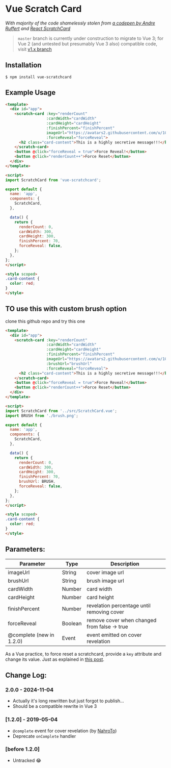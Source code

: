 # Vue Scratch Card

*With majority of the code shamelessly stolen from [a codepen by Andre Ruffert](https://codepen.io/andreruffert/pen/pvqly) and [React ScratchCard](https://github.com/aleksik/react-scratchcard)*


> `master` branch is currently under construction to migrate to Vue 3; for Vue 2 (and untested but presumably Vue 3 also) compatible code, visit [v1.x branch](https://github.com/xch91/vue-scratchcard/tree/v1.x)


## Installation

```
$ npm install vue-scratchcard
```

## Example Usage

```html
<template>
  <div id="app">
    <scratch-card :key="renderCount"
                  :cardWidth="cardWidth"
                  :cardHeight="cardHeight"
                  :finishPercent="finishPercent"
                  imageUrl="https://avatars2.githubusercontent.com/u/1077546?s=460&v=4"
                  :forceReveal="forceReveal">
      <h2 class="card-content">This is a highly secretive message!!!</h2>
    </scratch-card>
    <button @click="forceReveal = true">Force Reveal!</button>
    <button @click="renderCount++">Force Reset</button>
  </div>
</template>

<script>
import ScratchCard from 'vue-scratchcard';

export default {
  name: 'app',
  components: {
    ScratchCard,
  },

  data() {
    return {
      renderCount: 0,
      cardWidth: 300,
      cardHeight: 300,
      finishPercent: 70,
      forceReveal: false,
    };
  },
};
</script>

<style scoped>
.card-content {
  color: red;
}
</style>
```

## TO use this with custom brush option

clone this github repo and try this one 

```html
<template>
  <div id="app">
    <scratch-card :key="renderCount"
                  :cardWidth="cardWidth"
                  :cardHeight="cardHeight"
                  :finishPercent="finishPercent"
                  imageUrl="https://avatars2.githubusercontent.com/u/1077546?s=460&v=4"
                  :brushUrl="brushUrl"
                  :forceReveal="forceReveal">
      <h2 class="card-content">This is a highly secretive message!!!</h2>
    </scratch-card>
    <button @click="forceReveal = true">Force Reveal!</button>
    <button @click="renderCount++">Force Reset</button>
  </div>
</template>

<script>
import ScratchCard from '../src/ScratchCard.vue';
import BRUSH from './brush.png';

export default {
  name: 'app',
  components: {
    ScratchCard,
  },

  data() {
    return {
      renderCount: 0,
      cardWidth: 300,
      cardHeight: 300,
      finishPercent: 70,
      brushUrl: BRUSH,
      forceReveal: false,
    };
  },
};
</script>

<style scoped>
.card-content {
  color: red;
}
</style>
```

## Parameters:

| Parameter                 | Type     | Description
|---------------------------|----------|------------
| imageUrl                  | String   | cover image url
| brushUrl                  | String   | brush image url
| cardWidth                 | Number   | card width
| cardHeight                | Number   | card height
| finishPercent             | Number   | revelation percentage until removing cover
| forceReveal               | Boolean  | remove cover when changed from false -> true
| @complete (new in 1.2.0)  | Event    | event emitted on cover revelation

As a Vue practice, to force reset a scratchcard, provide a `key` attribute and change its value.
Just as explained in [this post](http://michaelnthiessen.com/force-re-render/).


## Change Log:

### 2.0.0 - 2024-11-04

- Actually it's long rewritten but just forgot to publish...
- Should be a compatible rewrite in Vue 3

### [1.2.0] - 2019-05-04

- `@complete` event for cover revelation (by [NahroTo](https://github.com/NahroTo))
- Deprecate `onComplete` handler

### [before 1.2.0]

- Untracked 😂
